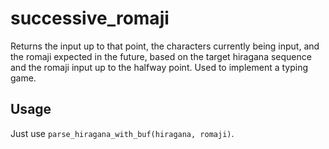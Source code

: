 # successive_romaji

Returns the input up to that point, the characters currently being input, and the romaji expected in the future, based on the target hiragana sequence and the romaji input up to the halfway point.
Used to implement a typing game.

## Usage

Just use `parse_hiragana_with_buf(hiragana, romaji)`.
